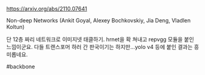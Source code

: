 https://arxiv.org/abs/2110.07641

Non-deep Networks (Ankit Goyal, Alexey Bochkovskiy, Jia Deng, Vladlen Koltun)

단 12층 짜리 네트워크로 이미지넷 태클하기. hrnet을 확 쳐내고 repvgg 모듈을 붙인 느낌이군요. 다들 트랜스포머 하러 간 판국이기는 하지만...yolo v4 등에 붙인 결과는 흥미롭네요.

#backbone